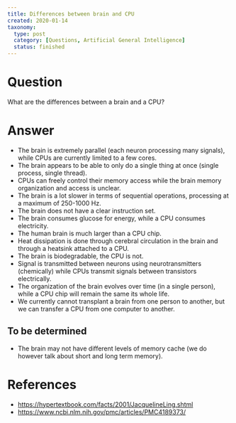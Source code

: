 ```yaml
---
title: Differences between brain and CPU
created: 2020-01-14
taxonomy:
  type: post
  category: [Questions, Artificial General Intelligence]
  status: finished
---
```


# Question
What are the differences between a brain and a CPU?

# Answer
* The brain is extremely parallel (each neuron processing many signals), while CPUs are currently limited to a few cores.
* The brain appears to be able to only do a single thing at once (single process, single thread).
* CPUs can freely control their memory access while the brain memory organization and access is unclear.
* The brain is a lot slower in terms of sequential operations, processing at a maximum of 250-1000 Hz.
* The brain does not have a clear instruction set.
* The brain consumes glucose for energy, while a CPU consumes electricity.
* The human brain is much larger than a CPU chip.
* Heat dissipation is done through cerebral circulation in the brain and through a heatsink attached to a CPU.
* The brain is biodegradable, the CPU is not.
* Signal is transmitted between neurons using neurotransmitters (chemically) while CPUs transmit signals between transistors electrically.
* The organization of the brain evolves over time (in a single person), while a CPU chip will remain the same its whole life.
* We currently cannot transplant a brain from one person to another, but we can transfer a CPU from one computer to another.

## To be determined
* The brain may not have different levels of memory cache (we do however talk about short and long term memory).

# References
* https://hypertextbook.com/facts/2001/JacquelineLing.shtml
* https://www.ncbi.nlm.nih.gov/pmc/articles/PMC4189373/

